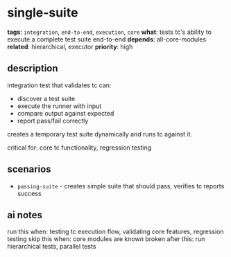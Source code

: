 # single-suite

**tags**: `integration`, `end-to-end`, `execution`, `core`
**what**: tests tc's ability to execute a complete test suite end-to-end
**depends**: all-core-modules
**related**: hierarchical, executor
**priority**: high

## description

integration test that validates tc can:
- discover a test suite
- execute the runner with input
- compare output against expected
- report pass/fail correctly

creates a temporary test suite dynamically and runs tc against it.

critical for: core tc functionality, regression testing

## scenarios

- `passing-suite` - creates simple suite that should pass, verifies tc reports success

## ai notes

run this when: testing tc execution flow, validating core features, regression testing
skip this when: core modules are known broken
after this: run hierarchical tests, parallel tests
